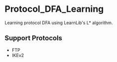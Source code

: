 # Protocol_DFA_Learning
Learning protocol DFA using LearnLib's L* algorithm.

## Support Protocols
* FTP
* IKEv2
